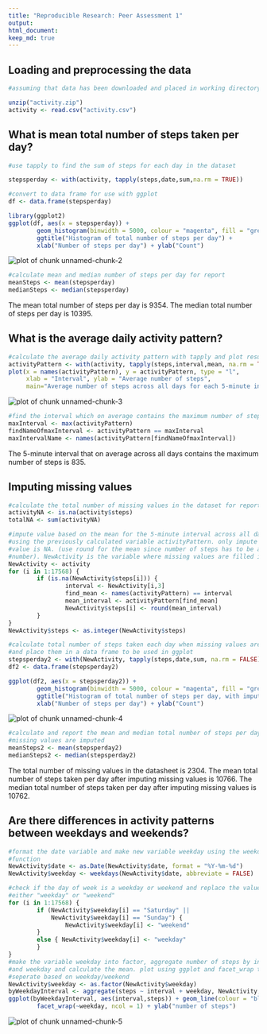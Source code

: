 ```yaml
---
title: "Reproducible Research: Peer Assessment 1"
output: 
html_document:
keep_md: true
---
```



## Loading and preprocessing the data

```r
#assuming that data has been downloaded and placed in working directory

unzip("activity.zip")
activity <- read.csv("activity.csv")
```

## What is mean total number of steps taken per day?

```r
#use tapply to find the sum of steps for each day in the dataset

stepsperday <- with(activity, tapply(steps,date,sum,na.rm = TRUE))

#convert to data frame for use with ggplot
df <- data.frame(stepsperday)

library(ggplot2)
ggplot(df, aes(x = stepsperday)) + 
        geom_histogram(binwidth = 5000, colour = "magenta", fill = "green") + 
        ggtitle("Histogram of total number of steps per day") + 
        xlab("Number of steps per day") + ylab("Count")
```

![plot of chunk unnamed-chunk-2](figure/unnamed-chunk-2-1.png)

```r
#calculate mean and median number of steps per day for report
meanSteps <- mean(stepsperday)
medianSteps <- median(stepsperday)
```
The mean total number of steps per day is 9354.
The median total number of steps per day is 10395.

## What is the average daily activity pattern?

```r
#calculate the average daily activity pattern with tapply and plot results
activityPattern <- with(activity, tapply(steps,interval,mean, na.rm = TRUE))
plot(x = names(activityPattern), y = activityPattern, type = "l", 
     xlab = "Interval", ylab = "Average number of steps", 
     main="Average number of steps across all days for each 5-minute interval")
```

![plot of chunk unnamed-chunk-3](figure/unnamed-chunk-3-1.png)

```r
#find the interval which on average contains the maximum number of steps
maxInterval <- max(activityPattern)
findNameOfmaxInterval <- activityPattern == maxInterval
maxIntervalName <- names(activityPattern[findNameOfmaxInterval])
```
The 5-minute interval that on average across all days contains the maximum number of steps is 835.

## Imputing missing values

```r
#calculate the total number of missing values in the dataset for reporting
activityNA <- is.na(activity$steps)
totalNA <- sum(activityNA)

#impute value based on the mean for the 5-minute interval across all days
#using the previously calculated variable activityPattern. only impute value if
#value is NA. (use round for the mean since number of steps has to be a whole
#number). NewActivity is the variable where missing values are filled in.
NewActivity <- activity
for (i in 1:17568) {
        if (is.na(NewActivity$steps[i])) {
                interval <- NewActivity[i,3]
                find_mean <- names(activityPattern) == interval
                mean_interval <- activityPattern[find_mean]
                NewActivity$steps[i] <- round(mean_interval)
        }
}
NewActivity$steps <- as.integer(NewActivity$steps)

#calculate total number of steps taken each day when missing values are imputed
#and place them in a data frame to be used in ggplot
stepsperday2 <- with(NewActivity, tapply(steps,date,sum, na.rm = FALSE))
df2 <- data.frame(stepsperday2)

ggplot(df2, aes(x = stepsperday2)) + 
        geom_histogram(binwidth = 5000, colour = "magenta", fill = "green") + 
        ggtitle("Histogram of total number of steps per day, with imputed values") + 
        xlab("Number of steps per day") + ylab("Count")
```

![plot of chunk unnamed-chunk-4](figure/unnamed-chunk-4-1.png)

```r
#calculate and report the mean and median total number of steps per day when
#missing values are imputed
meanSteps2 <- mean(stepsperday2)
medianSteps2 <- median(stepsperday2)
```
The total number of missing values in the datasheet is 2304.
The mean total number of steps taken per day after imputing missing values is 10766.
The median total number of steps taken per day after imputing missing values is 10762.

## Are there differences in activity patterns between weekdays and weekends?

```r
#format the date variable and make new variable weekday using the weekdays
#function
NewActivity$date <- as.Date(NewActivity$date, format = "%Y-%m-%d")
NewActivity$weekday <- weekdays(NewActivity$date, abbreviate = FALSE)

#check if the day of week is a weekday or weekend and replace the value with
#either "weekday" or "weekend"
for (i in 1:17568) {
        if (NewActivity$weekday[i] == "Saturday" || 
            NewActivity$weekday[i] == "Sunday") {
                NewActivity$weekday[i] <- "weekend"
        }
        else { NewActivity$weekday[i] <- "weekday"
        }
}
#make the variable weekday into factor, aggregate number of steps by interval
#and weekday and calculate the mean. plot using ggplot and facet_wrap to
#seperate based on weekday/weekend
NewActivity$weekday <- as.factor(NewActivity$weekday)
byWeekdayInterval <- aggregate(steps ~ interval + weekday, NewActivity, mean)
ggplot(byWeekdayInterval, aes(interval,steps)) + geom_line(colour = "blue") + 
        facet_wrap(~weekday, ncol = 1) + ylab("number of steps")
```

![plot of chunk unnamed-chunk-5](figure/unnamed-chunk-5-1.png)
